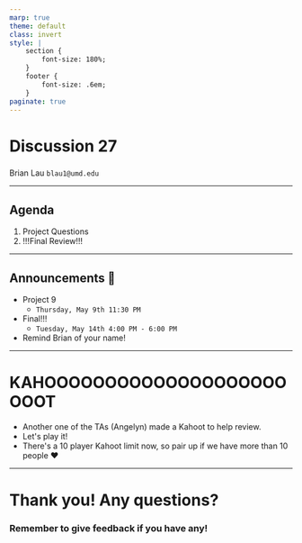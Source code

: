 ```yaml
---
marp: true
theme: default
class: invert
style: |
    section {
        font-size: 180%;
    }
    footer {
        font-size: .6em;
    }
paginate: true
---
```

<!-- 
_paginate: false
_class: invert
-->

# <!--fit--> Discussion 27
<!-- 
_footer: "Credits to Adit Bala for his Marp template"
-->

### 

Brian Lau
`blau1@umd.edu`

---
## Agenda
<!-- 
_footer: "Slides available at [`beelau.vercel.app`](https://beelau.vercel.app)"
-->
1. Project Questions
2. !!!Final Review!!!
---
## Announcements :mega:
- Project 9
    - `Thursday, May 9th 11:30 PM` 
- Final!!!
    - `Tuesday, May 14th 4:00 PM - 6:00 PM`
- Remind Brian of your name!
---
# KAHOOOOOOOOOOOOOOOOOOOOOOOT
- Another one of the TAs (Angelyn) made a Kahoot to help review.
- Let's play it!
- There's a 10 player Kahoot limit now, so pair up if we have more than 10 people :heart:
---
# Thank you! Any questions?

### Remember to give feedback if you have any!
